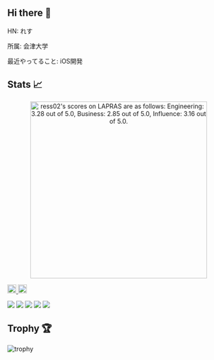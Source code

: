 ## Hi there 👋
HN: れす

所属: 会津大学

最近やってること: iOS開発


## Stats 📈

<!--START_SECTION:lapras-card-->
<p align="center"><a href="https://lapras.com/public/ress02" target="_blank" rel="noopener noreferrer"><img alt="ress02's scores on LAPRAS are as follows: Engineering: 3.28 out of 5.0, Business: 2.85 out of 5.0, Influence: 3.16 out of 5.0." src="https://lapras-card-generator.vercel.app/api/svg?e=4.07&b=3.36&i=3.91&b1=%23020e27&b2=%230b6bba&i1=%23062366&i2=%231688bf&l=en" width="400" ></a></p>
<!--END_SECTION:lapras-card-->

<p align="left">
  <a href="https://github.com/ressharu">
    <img height="20" src="https://komarev.com/ghpvc/?username=ressharu" />
  </a>
  <a href="https://github.com/ressharu">
    <img height="20" src="https://img.shields.io/github/followers/ressharu?label=follow&logo=github&style=flat" />
  </a>
</p>

![](http://github-profile-summary-cards.vercel.app/api/cards/profile-details?username=ressharu&theme=gruvbox)
![](http://github-profile-summary-cards.vercel.app/api/cards/repos-per-language?username=ressharu&theme=gruvbox)
![](http://github-profile-summary-cards.vercel.app/api/cards/most-commit-language?username=ressharu&theme=gruvbox)
![](http://github-profile-summary-cards.vercel.app/api/cards/stats?username=ressharu&theme=gruvbox)
![](http://github-profile-summary-cards.vercel.app/api/cards/productive-time?username=ressharu&theme=gruvbox&utcOffset=9)

## Trophy 🏆
![trophy](https://github-profile-trophy.vercel.app/?username=ressharu&theme=gruvbox)


